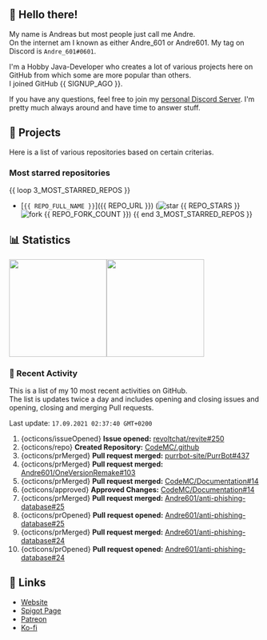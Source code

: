 <!-- Links -->
[purr]: https://purrbot.site
[discord]: https://discord.gg/6dazXp6
[website]: https://andre601.ch
[spigot]: https://www.spigotmc.org/resources/authors/56829/
[patreon]: https://patreon.com/andre_601
[ko-fi]: https://ko-fi.com/andre_601

<!-- SVGs -->
[star]: https://cdn.jsdelivr.net/gh/Readme-Workflows/Readme-Icons@main/icons/octicons/StarredRepository.svg
[fork]: https://cdn.jsdelivr.net/gh/Readme-Workflows/Readme-Icons@main/icons/octicons/ForkedRepository.svg

## 👋 Hello there!
My name is Andreas but most people just call me Andre.  
On the internet am I known as either Andre_601 or Andre601. My tag on Discord is `Andre_601#0601`.

I'm a Hobby Java-Developer who creates a lot of various projects here on GitHub from which some are more popular than others.  
I joined GitHub {{ SIGNUP_AGO }}.

If you have any questions, feel free to join my [personal Discord Server][discord]. I'm pretty much always around and have time to answer stuff.

## 📁 Projects
Here is a list of various repositories based on certain criterias.

### Most starred repositories

{{ loop 3_MOST_STARRED_REPOS }}
- [`{{ REPO_FULL_NAME }}`]({{ REPO_URL }}) (![star] {{ REPO_STARS }} ![fork] {{ REPO_FORK_COUNT }})
{{ end 3_MOST_STARRED_REPOS }}

## 📊 Statistics
<img height="195px" src="https://github-readme-stats.vercel.app/api?username=Andre601&show_icons=true&hide_rank=true&title_color=3498db&bg_color=ffffff00&text_color=718096&disable_animations=true"><img height="195px" src="https://github-readme-stats.vercel.app/api/top-langs?username=Andre601&layout=compact&title_color=3498db&bg_color=ffffff00&text_color=718096">

### 📜 Recent Activity
This is a list of my 10 most recent activities on GitHub.  
The list is updates twice a day and includes opening and closing issues and opening, closing and merging Pull requests.

<!--RECENT_ACTIVITY:last_update-->
Last update: `17.09.2021 02:37:40 GMT+0200`
<!--RECENT_ACTIVITY:last_update_end-->
<!--RECENT_ACTIVITY:start-->
1. {octicons/issueOpened} **Issue opened:** [revoltchat/revite#250](https://github.com/revoltchat/revite/issues/250)
2. {octicons/repo} **Created Repository:** [CodeMC/.github](https://github.com/CodeMC/.github)
3. {octicons/prMerged} **Pull request merged:** [purrbot-site/PurrBot#437](https://github.com/purrbot-site/PurrBot/pull/437)
4. {octicons/prMerged} **Pull request merged:** [Andre601/OneVersionRemake#103](https://github.com/Andre601/OneVersionRemake/pull/103)
5. {octicons/prMerged} **Pull request merged:** [CodeMC/Documentation#14](https://github.com/CodeMC/Documentation/pull/14)
6. {octicons/approved} **Approved Changes:** [CodeMC/Documentation#14](https://github.com/CodeMC/Documentation/pull/14#pullrequestreview-753159710)
7. {octicons/prMerged} **Pull request merged:** [Andre601/anti-phishing-database#25](https://github.com/Andre601/anti-phishing-database/pull/25)
8. {octicons/prOpened} **Pull request opened:** [Andre601/anti-phishing-database#25](https://github.com/Andre601/anti-phishing-database/pull/25)
9. {octicons/prMerged} **Pull request merged:** [Andre601/anti-phishing-database#24](https://github.com/Andre601/anti-phishing-database/pull/24)
10. {octicons/prOpened} **Pull request opened:** [Andre601/anti-phishing-database#24](https://github.com/Andre601/anti-phishing-database/pull/24)
<!--RECENT_ACTIVITY:end-->

## 🔗 Links
- [Website]
- [Spigot Page][spigot]
- [Patreon]
- [Ko-fi]
